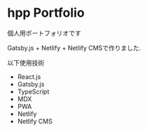 # hpp Portfolio

個人用ポートフォリオです

Gatsby.js + Netlify + Netlify CMSで作りました.

以下使用技術
- React.js
- Gatsby.js
- TypeScript
- MDX
- PWA
- Netlify
- Netlify CMS

